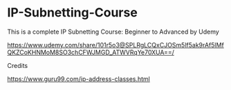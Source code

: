 # IP-Subnetting-Course
This is a complete IP Subnetting Course: Beginner to Advanced by Udemy

https://www.udemy.com/share/101r5o3@SPLRgLCQxCJOSm5lf5ak9rAf5lMfQKZCoKHNMoM8SO3chCFWJMGD_ATWVRqYe70XUA==/

Credits

https://www.guru99.com/ip-address-classes.html